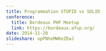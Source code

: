 ```yaml
---
title: Programmation STUPID vs SOLID
conference:
  title: Bordeaux PHP Meetup
  link: https://bordeaux.afup.org/
date: 2014-11-20
slideshare: opPNheMWKeZEwJ
---
```

